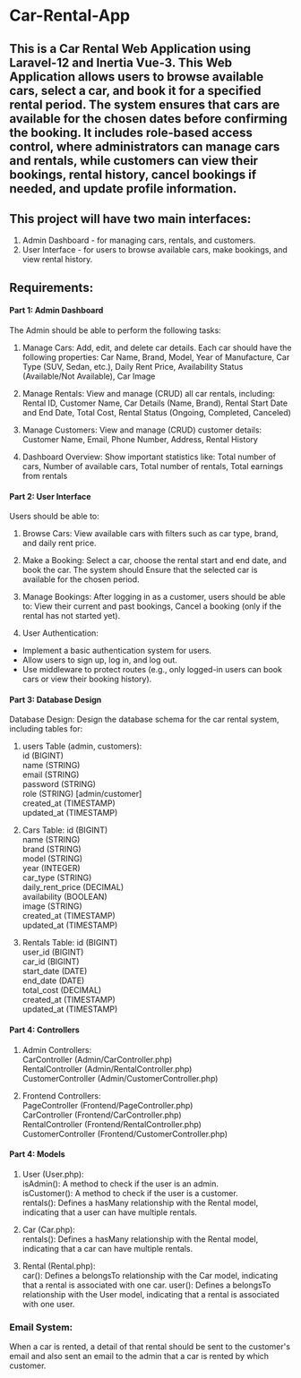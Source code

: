 # Car-Rental-App

This is a Car Rental Web Application using Laravel-12 and Inertia Vue-3. This Web Application allows users to browse available cars, select a car, and book it for a specified rental period. The system ensures that cars are available for the chosen dates before confirming the booking. It includes role-based access control, where administrators can manage cars and rentals, while customers can view their bookings, rental history, cancel bookings if needed, and update profile information.
--------------------------------------------------------------------------------------------------------
 

## This project will have two main interfaces:

1. Admin Dashboard - for managing cars, rentals, and customers.
2. User Interface - for users to browse available cars, make bookings, and view rental history.

 

## Requirements:

#### Part 1: Admin Dashboard 
The Admin should be able to perform the following tasks:

1. Manage Cars: Add, edit, and delete car details. Each car should have the following properties: Car Name, Brand, Model, Year of Manufacture, Car Type (SUV, Sedan, etc.), Daily Rent Price, Availability Status (Available/Not Available), Car Image

2. Manage Rentals: View and manage (CRUD) all car rentals, including: Rental ID, Customer Name, Car Details (Name, Brand), Rental Start Date and End Date, Total Cost, Rental Status (Ongoing, Completed, Canceled)

3. Manage Customers: View and manage (CRUD) customer details: Customer Name, Email, Phone Number, Address, Rental History

4. Dashboard Overview: Show important statistics like: Total number of cars, Number of available cars, Total number of rentals, Total earnings from rentals



#### Part 2: User Interface
Users should be able to:

1. Browse Cars: View available cars with filters such as car type, brand, and daily rent price.

2. Make a Booking: Select a car, choose the rental start and end date, and book the car. The system should Ensure that the selected car is available for the chosen period.
 
3. Manage Bookings: After logging in as a customer, users should be able to: View their current and past bookings, Cancel a booking (only if the rental has not started yet).

4. User Authentication: 
 - Implement a basic authentication system for users.
 - Allow users to sign up, log in, and log out.
 - Use middleware to protect routes (e.g., only logged-in users can book cars or view their booking history).

 

#### Part 3: Database Design
Database Design: Design the database schema for the car rental system, including tables for:
1. users Table (admin, customers): <br>
id (BIGINT) <br>
name (STRING) <br>
email (STRING) <br>
password (STRING) <br>
role (STRING) [admin/customer] <br>
created_at (TIMESTAMP) <br>
updated_at (TIMESTAMP) <br>


2. Cars Table:
id (BIGINT) <br>
name (STRING) <br>
brand (STRING) <br>
model (STRING) <br>
year (INTEGER) <br>
car_type (STRING) <br>
daily_rent_price (DECIMAL) <br>
availability (BOOLEAN) <br>
image (STRING) <br>
created_at (TIMESTAMP) <br>
updated_at (TIMESTAMP) <br>


3. Rentals Table:
id (BIGINT) <br>
user_id (BIGINT) <br>
car_id (BIGINT) <br>
start_date (DATE) <br>
end_date (DATE) <br>
total_cost (DECIMAL) <br>
created_at (TIMESTAMP) <br>
updated_at (TIMESTAMP) <br>


#### Part 4: Controllers

1. Admin Controllers: <br>
CarController (Admin/CarController.php) <br>
RentalController (Admin/RentalController.php) <br>
CustomerController (Admin/CustomerController.php) <br>

2. Frontend Controllers: <br>
PageController (Frontend/PageController.php) <br>
CarController (Frontend/CarController.php) <br>
RentalController (Frontend/RentalController.php) <br>
CustomerController (Frontend/CustomerController.php) <br>


#### Part 4: Models

1. User (User.php): <br>
isAdmin(): A method to check if the user is an admin. <br>
isCustomer(): A method to check if the user is a customer. <br>
rentals(): Defines a hasMany relationship with the Rental model, indicating that a user can have multiple rentals. <br>

2. Car (Car.php): <br>
rentals(): Defines a hasMany relationship with the Rental model, indicating that a car can have multiple rentals.

3. Rental (Rental.php): <br>
car(): Defines a belongsTo relationship with the Car model, indicating that a rental is associated with one car.
user(): Defines a belongsTo relationship with the User model, indicating that a rental is associated with one user.


### Email System: 
When a car is rented, a detail of that rental should be sent to the customer's email and also sent an email to the admin that a car is rented by which customer.
